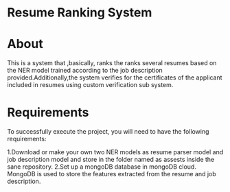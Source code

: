 # Resume Ranking System

# About 
This is a system that ,basically, ranks the ranks several resumes based on the NER model trained according to the job description provided.Additionally,the system verifies for the certificates of the applicant included in resumes using custom verification sub system.

# Requirements
To successfully execute the project, you will need to have the following requirements:

   1.Download or make your own two NER models as resume parser model and job description model and store in the folder named as assests inside the sane repository.
   2.Set up a mongoDB database in mongoDB cloud. MongoDB is used to store the features extracted from the resume and job description.
